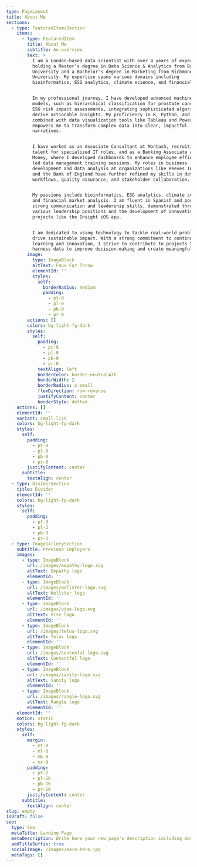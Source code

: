 ```yaml
---
type: PageLayout
title: About Me
sections:
  - type: FeaturedItemsSection
    items:
      - type: FeaturedItem
        title: About Me
        subtitle: An overview
        text: >
          I am a London-based data scientist with over 4 years of experience,
          holding a Master’s degree in Data Science & Analytics from Brunel
          University and a Bachelor's degree in Marketing from Richmond American
          University. My expertise spans various domains including
          bioinformatics, ESG analytics, climate science, and financial markets.


          In my professional journey, I have developed advanced machine learning
          models, such as hierarchical classification for prostate cancer and
          ESG risk impact assessments, integrating sophisticated algorithms to
          derive actionable insights. My proficiency in R, Python, and MySQL,
          combined with data visualization tools like Tableau and Power BI,
          empowers me to transform complex data into clear, impactful
          narratives.


          I have worked as an Associate Consultant at Montash, recruiting top
          talent for specialized IT roles, and as a Banking Associate at Virgin
          Money, where I developed dashboards to enhance employee efficiency and
          led data management training sessions. My roles in business
          development and data analysis at organizations like Reeves Independent
          and the Bank of England have further refined my skills in data
          workflows, quality assurance, and stakeholder collaboration.


          My passions include bioinformatics, ESG analytics, climate science,
          and financial market analysis. I am fluent in Spanish and possess
          strong communication and leadership skills, demonstrated through
          various leadership positions and the development of innovative
          projects like the Insight iOS app.


          I am dedicated to using technology to tackle real-world problems and
          drive sustainable impact. With a strong commitment to continuous
          learning and innovation, I strive to contribute to projects that
          harness data to improve decision-making and create meaningful change.
        image:
          type: ImageBlock
          altText: Faux Fur Throw
          elementId: ''
          styles:
            self:
              borderRadius: medium
              padding:
                - pt-0
                - pl-0
                - pb-0
                - pr-0
        actions: []
        colors: bg-light-fg-dark
        styles:
          self:
            padding:
              - pt-6
              - pl-0
              - pb-0
              - pr-0
            textAlign: left
            borderColor: border-neutralAlt
            borderWidth: 2
            borderRadius: x-small
            flexDirection: row-reverse
            justifyContent: center
            borderStyle: dotted
    actions: []
    elementId: ''
    variant: small-list
    colors: bg-light-fg-dark
    styles:
      self:
        padding:
          - pt-0
          - pl-0
          - pb-0
          - pr-0
        justifyContent: center
      subtitle:
        textAlign: center
  - type: DividerSection
    title: Divider
    elementId: ''
    colors: bg-light-fg-dark
    styles:
      self:
        padding:
          - pt-3
          - pl-3
          - pb-3
          - pr-3
  - type: ImageGallerySection
    subtitle: Previous Employers
    images:
      - type: ImageBlock
        url: /images/empathy-logo.svg
        altText: Empathy logo
        elementId: ''
      - type: ImageBlock
        url: /images/wellster-logo.svg
        altText: Wellster logo
        elementId: ''
      - type: ImageBlock
        url: /images/vise-logo.svg
        altText: Vise logo
        elementId: ''
      - type: ImageBlock
        url: /images/telus-logo.svg
        altText: Telus logo
        elementId: ''
      - type: ImageBlock
        url: /images/contenful-logo.svg
        altText: Contentful logo
        elementId: ''
      - type: ImageBlock
        url: /images/sanity-logo.svg
        altText: Sanity logo
        elementId: ''
      - type: ImageBlock
        url: /images/rangle-logo.svg
        altText: Rangle logo
        elementId: ''
    elementId: ''
    motion: static
    colors: bg-light-fg-dark
    styles:
      self:
        margin:
          - mt-0
          - ml-0
          - mb-0
          - mr-0
        padding:
          - pt-2
          - pl-16
          - pb-16
          - pr-16
        justifyContent: center
      subtitle:
        textAlign: center
slug: empty
isDraft: false
seo:
  type: Seo
  metaTitle: Landing Page
  metaDescription: Write here your new page's description including most relevant keywords.
  addTitleSuffix: true
  socialImage: /images/main-hero.jpg
  metaTags: []
---
```

